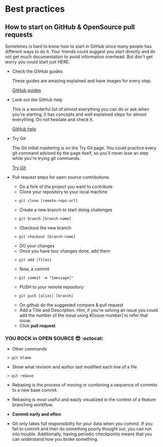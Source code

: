 # Best practices

## How to start on GitHub & OpenSource pull requests

Sometimes is hard to know how to start in GitHub since many people has different ways to do it. Your friends could suggest you start directly and do not get much documentation to avoid information overhead. But don't get worry you could start just HERE.



* Check the GitHub guides

  These guides are amazing explained and have images for every step.

  [GitHub guides](https://guides.github.com/)

* Look out the GitHub help

    This is a wonderful list of almost everything you can do or ask when you're starting, it has concepts and well explained steps for almost everything. Do not hesitate and check it.

    [GitHub help](https://help.github.com/)

* Try Git

    The Git initial mastering is on the Try Git page. You could practice every git command advised by the page itself, so you'll never lose an step while you're trying git commands.

    [Try Git](https://try.github.io/levels/1/challenges/13)

* Pull request steps for open source contributions
  - Do a fork of the project you want to contribute
  - Clone your repository to your local machine  
  ```
   > git clone [remote-repo-url]
  ```
  - Create a new branch to start doing challenges
  ```
   > git branch [branch-name]
  ```
  - Checkout the new branch
  ```
   > git checkout [branch-name]
  ```
  - DO your changes
  - Once you have tour changes done, add them
  ```
   > git add [files]
  ```
  - Now, a commit
  ```
   > git commit -m "[message]"
  ```
  - PUSH to your remote repository
  ```
   > git push [alias] [branch]
  ```
  - On github do the suggested compare & pull request
  - Add a Title and Description. Hint, if you're solving an issue you could add the number of the issue using #[issue-number] to refer that issue.
  - Click **pull request**

### YOU ROCK in OPEN SOURCE :sunglasses: :octocat:


* Other commands

```
 > git blame
```
- Show what revision and author last modified each line of a file


```
 > git rebase
```
- Rebasing is the process of moving or combining a sequence of commits to a new base commit.
- Rebasing is most useful and easily visualized in the context of a feature branching workflow.




- **Commit early and often**

- Git only takes full responsibility for your data when you commit. If you fail to commit and then do something poorly thought out, you can run into trouble. Additionally, having periodic checkpoints means that you can understand how you broke something.
